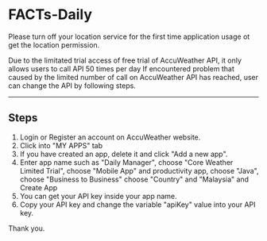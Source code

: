 # FACTs-Daily

Please turn off your location service for the first time application usage ot get the location permission.

Due to the limitated trial access of free trial of AccuWeather API, it only allows users to call API 50 times per day
If encountered problem that caused by the limited number of call on AccuWeather API has reached, user can change the API by following steps.

-----
Steps
-----
1. Login or Register an account on AccuWeather website.
2. Click into "MY APPS" tab
3. If you have created an app, delete it and click "Add a new app".
4. Enter app name such as "Daily Manager",
    choose "Core Weather Limited Trial",
    choose "Mobile App" and productivity app, 
    choose "Java",
    choose "Business to Business"
    choose "Country" and "Malaysia" and Create App
5. You can get your API key inside your app name.
6. Copy your API key and change the variable "apiKey" value into your API key.

Thank you.
